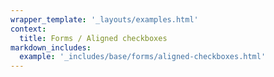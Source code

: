 ```yaml
---
wrapper_template: '_layouts/examples.html'
context:
  title: Forms / Aligned checkboxes
markdown_includes:
  example: '_includes/base/forms/aligned-checkboxes.html'
---
```


